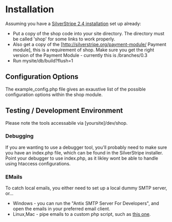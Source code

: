 # Installation

Assuming you have a [SilverStripe 2.4 installation](http://doc.silverstripe.org/sapphire/en/2.4/installation/) set up already:

 * Put a copy of the shop code into your site directory. The directory must be called 'shop' for some links to work properly.
 * Also get a copy of the [http://silverstripe.org/payment-module/ Payment module], this is a requirement of shop. Make sure you get the right version of the Payment Module - currently this is /branches/0.3
 * Run mysite/db/build?flush=1

## Configuration Options

The example_config.php file gives an exaustive list of the possible configuration options within the shop module.

## Testing / Development Environment

Please note the tools accessabile via [yoursite]/dev/shop.

### Debugging

If you are wanting to use a debugger tool, you'll probably need to make sure you have an index.php file, which can be found in the
SilverStripe installer. Point your debugger to use index.php, as it likley wont be able to handle using htaccess configurations.

### EMails

To catch local emails, you either need to set up a local dummy SMTP server, or...

 * Windows - you can run the "Antix SMTP Server For Developers", and open the emails in your preferred email client.
 * Linux,Mac - pipe emails to a custom php script, such as [this one](http://blogs.bigfish.tv/adam/2009/12/03/setup-a-testing-mail-server-using-php-on-mac-os-x/).